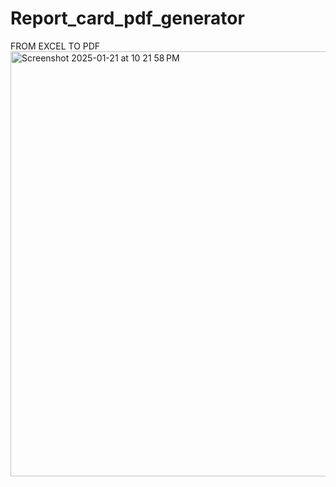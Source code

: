 # Report_card_pdf_generator
FROM EXCEL TO PDF 
<img width="680" alt="Screenshot 2025-01-21 at 10 21 58 PM" src="https://github.com/user-attachments/assets/8d296ef5-03bd-492b-b397-af2c82e97826" />

